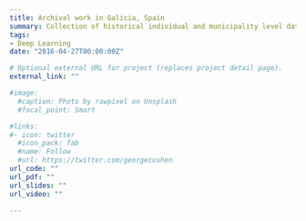 ```yaml
---
title: Archival work in Galicia, Spain
summary: Collection of historical individual and municipality level data capturing social, demographic and political changes that occurred during the Franco regime in Galicia, Spain. Output includes municipality level statistics on participation in civic associations promoted by the authoritarian regime, turnout in authoritarian local elections, and electoral support to the Franco regime in referendums held during the pre-democratic period. 
tags:
- Deep Learning
date: "2016-04-27T00:00:00Z"

# Optional external URL for project (replaces project detail page).
external_link: ""

#image:
  #caption: Photo by rawpixel on Unsplash
  #focal_point: Smart

#links:
#- icon: twitter
  #icon_pack: fab
  #name: Follow
  #url: https://twitter.com/georgecushen
url_code: ""
url_pdf: ""
url_slides: ""
url_video: ""

---
```

